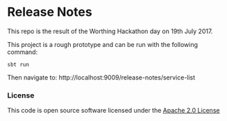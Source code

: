 # Release Notes

This repo is the result of the Worthing Hackathon day on 19th July 2017.

This project is a rough prototype and can be run with the following command:
```
sbt run
```

Then navigate to: http://localhost:9009/release-notes/service-list

### License

This code is open source software licensed under the [Apache 2.0 License]("http://www.apache.org/licenses/LICENSE-2.0.html")
